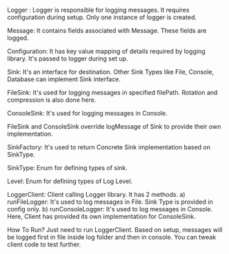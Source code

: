 Logger : Logger is responsible for logging messages. It requires configuration during setup. Only one instance of logger is created.

Message: It contains fields associated with Message. These fields are logged.

Configuration: It has key value mapping of details required by logging library. It's passed to logger during set up.

Sink: It's an interface for destination. Other Sink Types like File, Console, Database can implement Sink interface.

FileSink: It's used for logging messages in specified filePath. Rotation and compression is also done here.

ConsoleSink: It's used for logging messages in Console.

FileSink and ConsoleSink override logMessage of Sink to provide their own implementation.

SinkFactory: It's used to return Concrete Sink implementation based on SinkType.

SinkType: Enum for defining types of sink.

Level: Enum for defining types of Log Level.

LoggerClient: Client calling Logger library. It has 2 methods.
    a) runFileLogger: It's used to log messages in File. Sink Type is provided in config only.
    b) runConsoleLogger: It's used to log messages in Console. Here, Client has provided its own implementation for ConsoleSink.

How To Run?
Just need to run LoggerClient. Based on setup, messages will be logged first in file inside log folder and then in console. You can tweak client code to test further.
